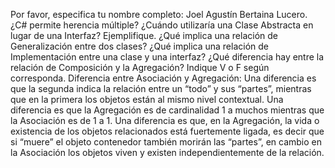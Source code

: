 Por favor, especifica tu nombre completo: Joel Agustín Bertaina Lucero.
¿C# permite herencia múltiple?
¿Cuándo utilizaría una Clase Abstracta en lugar de una Interfaz? Ejemplifique.
¿Qué implica una relación de Generalización entre dos clases?
¿Qué implica una relación de Implementación entre una clase y una interfaz?
¿Qué diferencia hay entre la relación de Composición y la Agregación?
Indique V o F según corresponda. Diferencia entre Asociación y Agregación:
Una diferencia es que la segunda indica la relación entre un “todo” y sus “partes”, mientras que en la primera los objetos están al mismo nivel contextual.
Una diferencia es que la Agregación es de cardinalidad 1 a muchos mientras que la Asociación es de 1 a 1. 
Una diferencia es que, en la Agregación, la vida o existencia de los objetos relacionados está fuertemente ligada, es decir que si “muere” el objeto contenedor también morirán las “partes”, en cambio en la Asociación los objetos viven y existen independientemente de la relación. 
